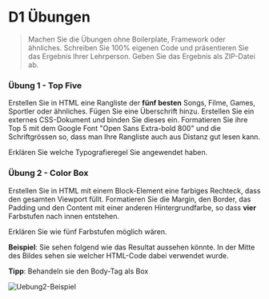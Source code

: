 # D1 Übungen

> Machen Sie die Übungen ohne Boilerplate, Framework oder ähnliches. Schreiben Sie 100% eigenen Code und präsentieren Sie das Ergebnis Ihrer Lehrperson. Geben Sie das Ergebnis als ZIP-Datei ab.



### Übung 1 - Top Five

Erstellen Sie in HTML eine Rangliste der **fünf besten** Songs, Filme, Games, Sportler oder ähnliches. Fügen Sie eine Überschrift hinzu. Erstellen Sie ein externes CSS-Dokument und binden Sie dieses ein. Formatieren Sie ihre Top 5 mit dem Google Font "Open Sans Extra-bold 800" und die Schriftgrössen so, dass man Ihre Rangliste auch aus Distanz gut lesen kann.

Erklären Sie welche Typografieregel Sie angewendet haben.



### Übung 2 - Color Box

Erstellen Sie in HTML mit einem Block-Element eine farbiges Rechteck, dass den gesamten Viewport füllt. Formatieren Sie die Margin, den Border, das Padding und den Content mit einer anderen Hintergrundfarbe, so dass **vier** Farbstufen nach innen entstehen.

Erklären Sie wie fünf Farbstufen möglich wären.

**Beispiel**: Sie sehen folgend wie das Resultat aussehen könnte. In der Mitte des Bildes sehen sie welcher HTML-Code dabei verwendet wurde.

**Tipp**: Behandeln sie den Body-Tag als Box

![Uebung2-Beispiel](Assets/Uebung2-Beispiel.png)

